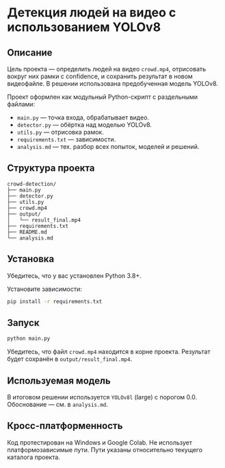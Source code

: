 # Детекция людей на видео с использованием YOLOv8

## Описание

Цель проекта — определить людей на видео `crowd.mp4`, отрисовать вокруг них рамки с confidence, и сохранить результат в новом видеофайле. В решении использована предобученная модель YOLOv8.

Проект оформлен как модульный Python-скрипт с раздельными файлами:
- `main.py` — точка входа, обрабатывает видео.
- `detector.py` — обёртка над моделью YOLOv8.
- `utils.py` — отрисовка рамок.
- `requirements.txt` — зависимости.
- `analysis.md` — тех. разбор всех попыток, моделей и решений.

## Структура проекта

```
crowd-detection/
├── main.py
├── detector.py
├── utils.py
├── crowd.mp4
├── output/
│   └── result_final.mp4
├── requirements.txt
├── README.md
└── analysis.md
```

## Установка

Убедитесь, что у вас установлен Python 3.8+.

Установите зависимости:

```bash
pip install -r requirements.txt
```

## Запуск

```bash
python main.py
```

Убедитесь, что файл `crowd.mp4` находится в корне проекта. Результат будет сохранён в `output/result_final.mp4`.

## Используемая модель

В итоговом решении используется `YOLOv8l` (large) с порогом 0.0. Обоснование — см. в `analysis.md`.

## Кросс-платформенность

Код протестирован на Windows и Google Colab. Не использует платформозависимые пути. Пути указаны относительно текущего каталога проекта.